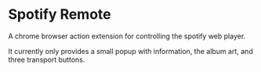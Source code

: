 Spotify Remote
==============

A chrome browser action extension for controlling the spotify web player.

It currently only provides a small popup with information, the album art, and three transport buttons.
